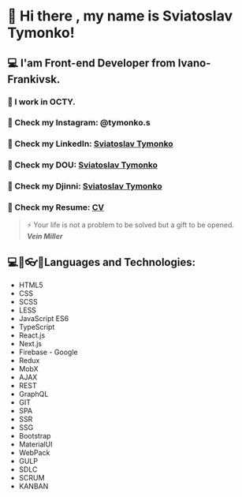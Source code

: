 # 👋 Hi there , my name is Sviatoslav Tymonko!<br/>
## 💻 I'am Front-end Developer from Ivano-Frankivsk.<br/>
### 👔 I work in OCTY.<br/>
### 💬 Check my Instagram: @tymonko.s<br/>
### 💬 Check my LinkedIn: [Sviatoslav Tymonko](https://www.linkedin.com/in/sviatoslav-tymonko-965419222/)<br/>
### 💬 Check my DOU: [Sviatoslav Tymonko](https://dou.ua/users/sviataoslav-tymonko/)<br/>
### 💬 Check my Djinni: [Sviatoslav Tymonko](https://djinni.co/q/c1f5e4e296/)<br/>
### 💬 Check my Resume: [CV](https://drive.google.com/file/d/1zPvfdVL7t5QTc2ADz6Zy8NJb7b5yX-GG/view?usp=sharing)<br/>


>⚡ Your life is not a problem to be solved but a gift to be opened. <br/>
>***Vein Miller***

## ​💻​💾​👓​👔​ Languages and Technologies:<br/>
* HTML5<br/>
* CSS<br/>
* SCSS<br/>
* LESS<br/>
* JavaScript ES6<br/>
* TypeScript<br/>
* React.js<br/>
* Next.js<br/>
* Firebase - Google<br/>
* Redux<br/>
* MobX<br/>
* AJAX<br/>
* REST<br/>
* GraphQL<br/>
* GIT<br/>
* SPA<br/>
* SSR<br/>
* SSG<br/>
* Bootstrap<br/>
* MaterialUI<br/>
* WebPack<br/>
* GULP<br/>
* SDLC<br/>
* SCRUM<br/>
* KANBAN<br/>


